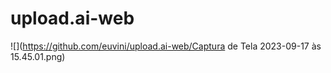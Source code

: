 # upload.ai-web

![](https://github.com/euvini/upload.ai-web/Captura de Tela 2023-09-17 às 15.45.01.png)
